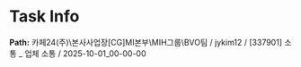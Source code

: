 # Task Info

**Path:** 카페24(주)\본사사업장\[CG]MI본부\MIH그룹\BVO팀 / jykim12 / [337901] 소통 _ 업체 소통 / 2025-10-01_00-00-00

